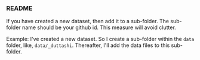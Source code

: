 ### README

If you have created a new dataset, then add it to a sub-folder. The sub-folder name should be your github id. This measure will avoid clutter. 

Example: I've created a new dataset. So I create a sub-folder within the `data` folder, like, `data/_duttashi`. Thereafter, I'll add the data files to this sub-folder.

